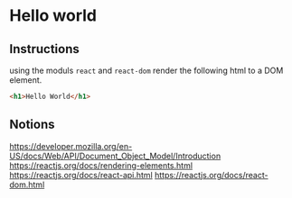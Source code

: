 # Hello world
## Instructions
using the moduls `react` and `react-dom` render the following html to a DOM element.
```html
<h1>Hello World</h1>
```
## Notions
https://developer.mozilla.org/en-US/docs/Web/API/Document_Object_Model/Introduction
https://reactjs.org/docs/rendering-elements.html
https://reactjs.org/docs/react-api.html
https://reactjs.org/docs/react-dom.html
